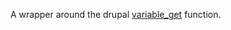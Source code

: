 A wrapper around the drupal [variable_get](https://api.drupal.org/api/drupal/includes%21bootstrap.inc/function/variable_get/7) function.
